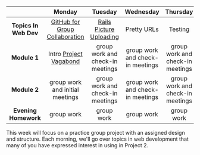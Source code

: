 |  | Monday | Tuesday | Wednesday | Thursday | Friday |
| :----------: | :----------: | :----------: | :----------: | :----------: | :----------: |
| **Topics In Web Dev** | [GitHub for Group Collaboration](https://help.github.com/categories/collaborating/) | [Rails Picture Uploading](http://ajbraus.gitbooks.io/wdi-homework/content/how_to/rails-image-upload.html) | Pretty URLs | Testing | Vagabond Presentations |
| **Module 1** | Intro [Project Vagabond](https://github.com/sf-wdi-19-20/w8_project_vagabond) | group work and check-in meetings | group work and check-in meetings | group work and check-in meetings | Intro Project 2 |
| **Module 2** | group work and initial meetings | group work and check-in meetings | group work and check-in meetings | group work and check-in meetings | group work on Project 2 |
| **Evening Homework** | group work | group work | group work | group work | group work on Project 2 |
		

This week will focus on a practice group project with an assigned design and structure.  Each morning, we'll go over topics in web development that many of you have expressed interest in using in Project 2. 
